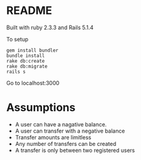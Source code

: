 # README

Built with ruby 2.3.3 and Rails 5.1.4

To setup

```
gem install bundler
bundle install
rake db:create
rake db:migrate
rails s
```

Go to localhost:3000

# Assumptions

- A user can have a nagative balance.
- A user can transfer with a negative balance
- Transfer amounts are limitless
- Any number of transfers can be created
- A transfer is only between two registered users
